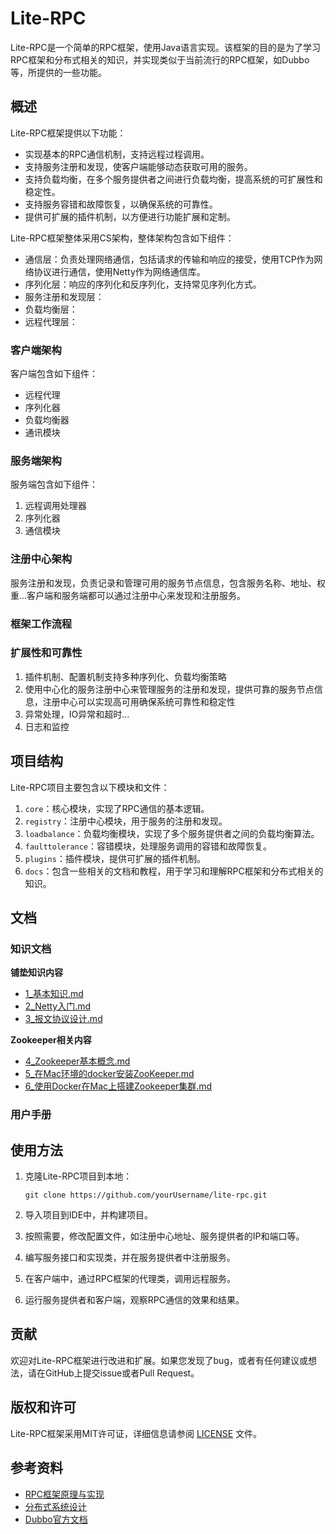 # Lite-RPC

Lite-RPC是一个简单的RPC框架，使用Java语言实现。该框架的目的是为了学习RPC框架和分布式相关的知识，并实现类似于当前流行的RPC框架，如Dubbo等，所提供的一些功能。

## 概述

Lite-RPC框架提供以下功能：

- 实现基本的RPC通信机制，支持远程过程调用。
- 支持服务注册和发现，使客户端能够动态获取可用的服务。
- 支持负载均衡，在多个服务提供者之间进行负载均衡，提高系统的可扩展性和稳定性。
- 支持服务容错和故障恢复，以确保系统的可靠性。
- 提供可扩展的插件机制，以方便进行功能扩展和定制。

Lite-RPC框架整体采用CS架构，整体架构包含如下组件：

* 通信层：负责处理网络通信，包括请求的传输和响应的接受，使用TCP作为网络协议进行通信，使用Netty作为网络通信库。
* 序列化层：响应的序列化和反序列化，支持常见序列化方式。
* 服务注册和发现层：
* 负载均衡层：
* 远程代理层：

### 客户端架构

客户端包含如下组件：

* 远程代理
* 序列化器
* 负载均衡器
* 通讯模块

### 服务端架构

服务端包含如下组件：

1. 远程调用处理器
2. 序列化器
3. 通信模块

### 注册中心架构

服务注册和发现，负责记录和管理可用的服务节点信息，包含服务名称、地址、权重...客户端和服务端都可以通过注册中心来发现和注册服务。

### 框架工作流程


### 扩展性和可靠性

1. 插件机制、配置机制支持多种序列化、负载均衡策略
2. 使用中心化的服务注册中心来管理服务的注册和发现，提供可靠的服务节点信息，注册中心可以实现高可用确保系统可靠性和稳定性
3. 异常处理，IO异常和超时...
4. 日志和监控


## 项目结构

Lite-RPC项目主要包含以下模块和文件：

1. `core`：核心模块，实现了RPC通信的基本逻辑。
2. `registry`：注册中心模块，用于服务的注册和发现。
3. `loadbalance`：负载均衡模块，实现了多个服务提供者之间的负载均衡算法。
4. `faulttolerance`：容错模块，处理服务调用的容错和故障恢复。
5. `plugins`：插件模块，提供可扩展的插件机制。
6. `docs`：包含一些相关的文档和教程，用于学习和理解RPC框架和分布式相关的知识。

## 文档

### 知识文档

**铺垫知识内容**

* [1_基本知识.md](doc%2F1_%E5%9F%BA%E6%9C%AC%E7%9F%A5%E8%AF%86.md)
* [2_Netty入门.md](doc%2F2_Netty%E5%85%A5%E9%97%A8.md)
* [3_报文协议设计.md](doc%2F3_%E6%8A%A5%E6%96%87%E5%8D%8F%E8%AE%AE%E8%AE%BE%E8%AE%A1.md)

**Zookeeper相关内容**

* [4_Zookeeper基本概念.md](doc%2F4_Zookeeper%E5%9F%BA%E6%9C%AC%E6%A6%82%E5%BF%B5.md)
* [5_在Mac环境的docker安装ZooKeeper.md](doc%2F5_%E5%9C%A8Mac%E7%8E%AF%E5%A2%83%E7%9A%84docker%E5%AE%89%E8%A3%85ZooKeeper.md)
* [6_使用Docker在Mac上搭建Zookeeper集群.md](doc%2F6_%E4%BD%BF%E7%94%A8Docker%E5%9C%A8Mac%E4%B8%8A%E6%90%AD%E5%BB%BAZookeeper%E9%9B%86%E7%BE%A4.md)

### 用户手册

## 使用方法

1. 克隆Lite-RPC项目到本地：

   ```
   git clone https://github.com/yourUsername/lite-rpc.git
   ```
2. 导入项目到IDE中，并构建项目。
3. 按照需要，修改配置文件，如注册中心地址、服务提供者的IP和端口等。
4. 编写服务接口和实现类，并在服务提供者中注册服务。
5. 在客户端中，通过RPC框架的代理类，调用远程服务。
6. 运行服务提供者和客户端，观察RPC通信的效果和结果。

## 贡献

欢迎对Lite-RPC框架进行改进和扩展。如果您发现了bug，或者有任何建议或想法，请在GitHub上提交issue或者Pull Request。

## 版权和许可

Lite-RPC框架采用MIT许可证，详细信息请参阅 [LICENSE](https://github.com/yourUsername/lite-rpc/blob/master/LICENSE) 文件。

## 参考资料

- [RPC框架原理与实现](https://www.example.com)
- [分布式系统设计](https://www.example.com)
- [Dubbo官方文档](https://dubbo.apache.org/)
